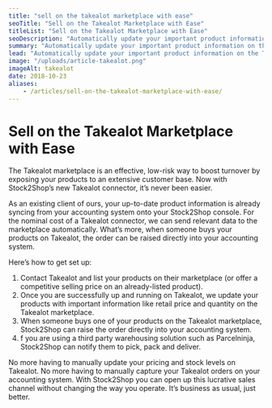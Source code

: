 ```yaml
---
title: "sell on the takealot marketplace with ease"
seoTitle: "Sell on the Takealot Marketplace with Ease"
titleList: "Sell on the Takealot Marketplace with Ease"
seoDescription: "Automatically update your important product information on the Takealot marketplace with Stock2Shop."
summary: "Automatically update your important product information on the Takealot marketplace with Stock2Shop. No more sending manual csv files with with updated pricing and stock levels."
lead: "Automatically update your important product information on the Takealot marketplace with Stock2Shop."
image: "/uploads/article-takealot.png"
imageAlt: takealot
date: 2018-10-23
aliases:
    - /articles/sell-on-the-takealot-marketplace-with-ease/
---
```


# Sell on the Takealot Marketplace with Ease

The Takealot marketplace is an effective, low-risk way to boost turnover by exposing your products to an extensive customer base. Now with Stock2Shop’s new Takealot connector, it’s never been easier.

As an existing client of ours, your up-to-date product information is already syncing from your accounting system onto your Stock2Shop console. For the nominal cost of a Takealot connector, we can send relevant data to the marketplace automatically. What’s more, when someone buys your products on Takealot, the order can be raised directly into your accounting system.

Here’s how to get set up:
1. Contact Takealot and list your products on their marketplace (or offer a competitive selling price on an already-listed product).
2. Once you are successfully up and running on Takealot, we update your products with important information like retail price and quantity on the Takealot marketplace.
3. When someone buys one of your products on the Takealot marketplace, Stock2Shop can raise the order directly into your accounting system.
4. f you are using a third party warehousing solution such as Parcelninja, Stock2Shop can notify them to pick, pack and deliver.

No more having to manually update your pricing and stock levels on Takealot. No more having to manually capture your Takealot orders on your accounting system. With Stock2Shop you can open up this lucrative sales channel without changing the way you operate. It’s business as usual, just better.